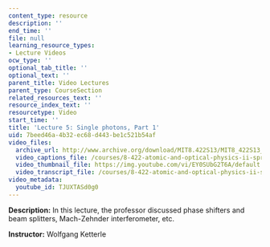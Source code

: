 ```yaml
---
content_type: resource
description: ''
end_time: ''
file: null
learning_resource_types:
- Lecture Videos
ocw_type: ''
optional_tab_title: ''
optional_text: ''
parent_title: Video Lectures
parent_type: CourseSection
related_resources_text: ''
resource_index_text: ''
resourcetype: Video
start_time: ''
title: 'Lecture 5: Single photons, Part 1'
uid: 7beed46a-4b32-ec68-d443-be1c521b54af
video_files:
  archive_url: http://www.archive.org/download/MIT8.422S13/MIT8_422S13_lec05-1_300k.mp4
  video_captions_file: /courses/8-422-atomic-and-optical-physics-ii-spring-2013/e6087bedbdb65b408f87e4feeb41e8ec_TJUXTASd0g0.vtt
  video_thumbnail_file: https://img.youtube.com/vi/EY0SUbG2T6A/default.jpg
  video_transcript_file: /courses/8-422-atomic-and-optical-physics-ii-spring-2013/4c075d5247b5935dbaab8fddf70d4dc9_TJUXTASd0g0.pdf
video_metadata:
  youtube_id: TJUXTASd0g0
---
```


**Description:** In this lecture, the professor discussed phase shifters and beam splitters, Mach-Zehnder interferometer, etc.

**Instructor:** Wolfgang Ketterle




